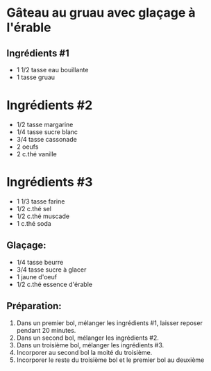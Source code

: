 # Gâteau au gruau avec glaçage à l'érable

## Ingrédients #1

- 1 1/2 tasse eau bouillante
- 1 tasse gruau

# Ingrédients #2

- 1/2 tasse margarine
- 1/4 tasse sucre blanc
- 3/4 tasse cassonade
- 2 oeufs
- 2 c.thé vanille

# Ingrédients #3

- 1 1/3 tasse farine
- 1/2 c.thé sel
- 1/2 c.thé muscade
- 1 c.thé soda

## Glaçage:

- 1/4 tasse beurre
- 3/4 tasse sucre à glacer
- 1 jaune d'oeuf
- 1/2 c.thé essence d'érable

## Préparation:

1. Dans un premier bol, mélanger les ingrédients #1, laisser reposer pendant 20 minutes.
2. Dans un second bol, mélanger les ingrédients #2.
3. Dans un troisième bol, mélanger les ingrédients #3.
4. Incorporer au second bol la moité du troisième.
5. Incorporer le reste du troisième bol et le premier bol au deuxième